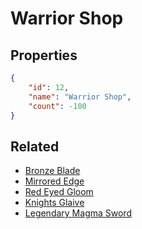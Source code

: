 # Warrior Shop

<no description available>

## Properties

```json
{
    "id": 12,
    "name": "Warrior Shop",
    "count": -100
}
```

## Related

- [Bronze Blade ](../items/474-bronze-blade.md)
- [Mirrored Edge](../items/475-mirrored-edge.md)
- [Red Eyed Gloom](../items/476-red-eyed-gloom.md)
- [Knights Glaive](../items/477-knights-glaive.md)
- [Legendary Magma Sword](../items/478-legendary-magma-sword.md)

